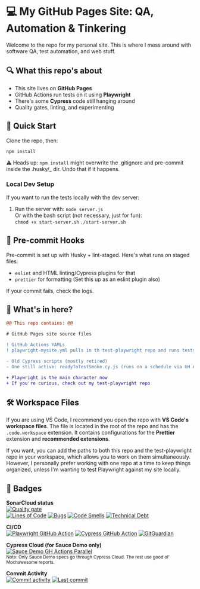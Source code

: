 # 💻 My GitHub Pages Site: QA, Automation & Tinkering

Welcome to the repo for my personal site. This is where I mess around with software QA, test automation, and web stuff.

## 🔍 What this repo's about

- This site lives on **GitHub Pages**
- GitHub Actions run tests on it using **Playwright**
- There's some **Cypress** code still hanging around
- Quality gates, linting, and experimenting

## 🚀 Quick Start

Clone the repo, then:

```
npm install
```

⚠️ Heads up: `npm install` might overwrite the .gitignore and pre-commit inside the .husky/\_ dir. Undo that if it happens.

### Local Dev Setup

If you want to run the tests locally with the dev server:

1. Run the server with:
   `node server.js`  
   Or with the bash script (not necessary, just for fun):  
   `chmod +x start-server.sh`
   `./start-server.sh`

## 🧼 Pre-commit Hooks

Pre-commit is set up with Husky + lint-staged. Here's what runs on staged files:

- `eslint` and HTML linting/Cypress plugins for that
- `prettier` for formatting (Set this up as an eslint plugin also)

If your commit fails, check the logs.

## 📁 What's in here?

```diff
@@ This repo contains: @@

# GitHub Pages site source files

! GitHub Actions YAMLs
! playwright-mysite.yml pulls in th test-playwright repo and runs tests on PRs/pushes

- Old Cypress scripts (mostly retired)
- One still active: readyToTestSmoke.cy.js (runs on a schedule via GH Actions)

+ Playwright is the main character now
+ If you're curious, check out my test-playwright repo

```

## 🛠️ Workspace Files

If you are using VS Code, I recommend you open the repo with **VS Code's workspace files**. The file is located in the root of the repo and has the `.code.workspace` extension. It contains configurations for the **Prettier** extension and **recommended extensions**.

If you want, you can add the paths to both this repo and the test-playwright repo in your workspace, which allows you to work on them simultaneously. However, I personally prefer working with one repo at a time to keep things organized, unless I'm wanting to test Playwright against my site locally.

## 🚦 Badges

**SonarCloud status**  
[![Quality gate](https://sonarcloud.io/api/project_badges/quality_gate?project=readytotest_readytotest.github.io)](https://sonarcloud.io/summary/new_code?id=readytotest_readytotest.github.io)  
[![Lines of Code](https://sonarcloud.io/api/project_badges/measure?project=readytotest_readytotest.github.io&metric=ncloc)](https://sonarcloud.io/summary/new_code?id=readytotest_readytotest.github.io)
[![Bugs](https://sonarcloud.io/api/project_badges/measure?project=readytotest_readytotest.github.io&metric=bugs)](https://sonarcloud.io/summary/new_code?id=readytotest_readytotest.github.io)
[![Code Smells](https://sonarcloud.io/api/project_badges/measure?project=readytotest_readytotest.github.io&metric=code_smells)](https://sonarcloud.io/summary/new_code?id=readytotest_readytotest.github.io)
[![Technical Debt](https://sonarcloud.io/api/project_badges/measure?project=readytotest_readytotest.github.io&metric=sqale_index)](https://sonarcloud.io/summary/new_code?id=readytotest_readytotest.github.io)

**CI/CD**  
[![Playwright GitHub Action](https://github.com/readytotest/readytotest.github.io/actions/workflows/playwright-mysite.yml/badge.svg)](https://github.com/readytotest/readytotest.github.io/actions/workflows/playwright-mysite.yml)
[![Cypress GitHub Action](https://github.com/readytotest/readytotest.github.io/actions/workflows/cypress-mysite.yml/badge.svg)](https://github.com/readytotest/readytotest.github.io/actions/workflows/cypress-mysite.yml)
[![GitGuardian](https://github.com/readytotest/readytotest.github.io/actions/workflows/gitGuardian.yml/badge.svg)](https://github.com/readytotest/readytotest.github.io/actions/workflows/gitGuardian.yml)

**Cypress Cloud (for Sauce Demo only)**  
[![Sauce Demo GH Actions Parallel](https://img.shields.io/endpoint?url=https://cloud.cypress.io/badge/detailed/dm22wp&style=flat&logo=cypress)](https://cloud.cypress.io/projects/dm22wp/runs)  
<sup>Note: Only Sauce Demo specs go through Cypress Cloud. The rest use good ol' Mochawesome reports.</sup>

**Commit Activity**  
[![Commit activity](https://img.shields.io/github/commit-activity/t/readytotest/readytotest.github.io?style=social&color=%23FF69B4)](https://github.com/readytotest/readytotest.github.io/commits/main/)
[![Last commit](https://img.shields.io/github/last-commit/readytotest/readytotest.github.io?style=social)](https://github.com/readytotest/readytotest.github.io/commits/main/)
